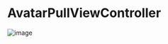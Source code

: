 # AvatarPullViewController
![image](https://github.com/DanbLeee/AvatarPullViewController/raw/master/AvatarPullViewController/ScreenShots/2017-07-04%2023_04_30.gif)
